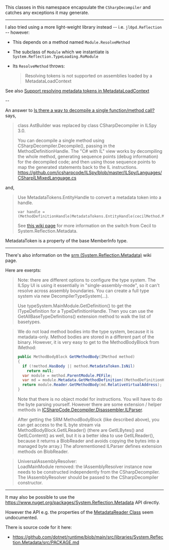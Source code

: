 ﻿This classes in this namespace encapsulate the `CSharpDecompiler` and catches any exceptions it may generate.

---

I also tried using a more light-weight library instead -- i.e. `jl0pd.Reflection` -- however:

- This depends on a method named `Module.ResolveMethod`
- The subclass of `Module` which we instantiate is `System.Reflection.TypeLoading.RoModule`
- Its `ResolveMethod` throws:

  > Resolving tokens is not supported on assemblies loaded by a MetadataLoadContext

See also [Support resolving metadata tokens in MetadataLoadContext](https://github.com/dotnet/runtime/issues/87657)

--

An answer to
[Is there a way to decompile a single function/method call?](https://github.com/icsharpcode/ILSpy/discussions/2226)
says,

> class AstBuilder was replaced by class CSharpDecompiler in ILSpy 3.0.
>
> You can decompile a single method using CSharpDecompiler.Decompile(), passing in the MethodDefinitionHandle.
> The "C# with IL" view works by decompiling the whole method, generating sequence points (debug information) for the decompiled code; and then using those sequence points to map the generated statements back to the IL instructions.
> https://github.com/icsharpcode/ILSpy/blob/master/ILSpy/Languages/CSharpILMixedLanguage.cs

and,

> Use MetadataTokens.EntityHandle to convert a metadata token into a handle.
>
>     var handle = (MethodDefinitionHandle)MetadataTokens.EntityHandle(cecilMethod.MetadataToken.ToInt32())
>
> See [this wiki page](https://github.com/icsharpcode/ILSpy/wiki/srm) for more information on the switch from Cecil to System.Reflection.Metadata.

MetadataToken is a property of the base MemberInfo type.

---

There's also  information on the [srm (System.Reflection.Metadata)](https://github.com/icsharpcode/ILSpy/wiki/srm) wiki page.

Here are exerpts:

> Note: there are different options to configure the type system.
> The ILSpy UI is using it essentially in "single-assembly-mode", so it can't resolve across assembly boundaries.
> You can create a full type system via new DecompilerTypeSystem(...).
>
> Use typeSystem.MainModule.GetDefinition() to get the ITypeDefinition for a TypeDefinitionHandle.
> Then you can use the GetAllBaseTypeDefinitions() extension method to walk the list of basetypes.

> We do not load method bodies into the type system, because it is metadata-only.
> Method bodies are stored in a different part of the binary.
> However, it is very easy to get to the MethodBodyBlock from IMethod:
>
> ```c#
> public MethodBodyBlock GetMethodBody(IMethod method)
> {
>   if (!method.HasBody || method.MetadataToken.IsNil)
>     return null;
>   var module = method.ParentModule.PEFile;
>   var md = module.Metadata.GetMethodDefinition((MethodDefinitionHandle)method.MetadataToken);
>   return module.Reader.GetMethodBody(md.RelativeVirtualAddress);
> }
> ```
>
> Note that there is no object model for instructions.
> You will have to do the byte parsing yourself.
> However there are some extension / helper methods in
> [ICSharpCode.Decompiler.Disassembler.ILParser](https://github.com/icsharpcode/ILSpy/blob/master/ICSharpCode.Decompiler/Disassembler/ILParser.cs).

> After getting the SRM MethodBodyBlock (like described above), you can get access to the IL byte stream via MethodBodyBlock.GetILReader()
>(there are GetILBytes() and GetILContent() as well, but it is a better idea to use GetILReader(), because it returns a BlobReader and avoids copying the bytes into a managed byte array.)
> The aforementioned ILParser defines extension methods on BlobReader.

> UniversalAssemblyResolver:  
> LoadMainModule removed: the IAssemblyResolver instance now needs to be constructed independently from the CSharpDecompiler.
> The IAssemblyResolver should be passed to the CSharpDecompiler constructor.

---

It may also be possible to use the https://www.nuget.org/packages/System.Reflection.Metadata API directly.

However the API e.g. the properties of the
[MetadataReader Class](https://learn.microsoft.com/en-us/dotnet/api/system.reflection.metadata.metadatareader?view=net-8.0)
seem undocumented.

There is source code for it here:

- https://github.com/dotnet/runtime/blob/main/src/libraries/System.Reflection.Metadata/src/PACKAGE.md